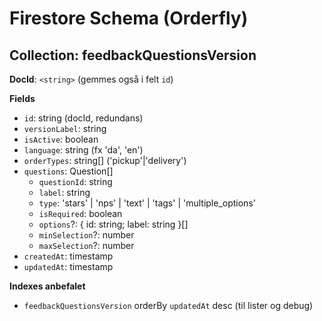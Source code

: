 # Firestore Schema (Orderfly)

## Collection: feedbackQuestionsVersion
**DocId**: `<string>` (gemmes også i felt `id`)

**Fields**
- `id`: string (docId, redundans)
- `versionLabel`: string
- `isActive`: boolean
- `language`: string (fx 'da', 'en')
- `orderTypes`: string[] ('pickup'|'delivery')
- `questions`: Question[]
  - `questionId`: string
  - `label`: string
  - `type`: 'stars' | 'nps' | 'text' | 'tags' | 'multiple_options'
  - `isRequired`: boolean
  - `options`?: { id: string; label: string }[]
  - `minSelection`?: number
  - `maxSelection`?: number
- `createdAt`: timestamp
- `updatedAt`: timestamp

**Indexes anbefalet**
- `feedbackQuestionsVersion` orderBy `updatedAt` desc (til lister og debug)
